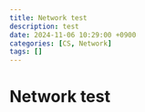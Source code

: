 ```yaml
---
title: Network test
description: test
date: 2024-11-06 10:29:00 +0900
categories: [CS, Network]
tags: []
---
```


# Network test